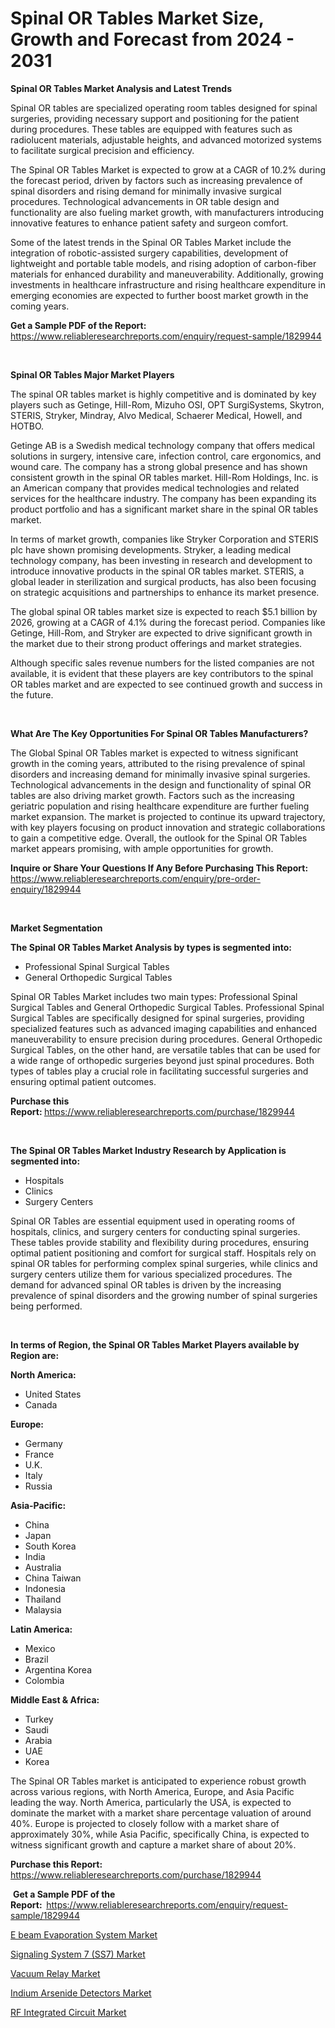 <p><h1>Spinal OR Tables Market Size, Growth and Forecast from 2024 - 2031</h1></p><p><strong>Spinal OR Tables Market Analysis and Latest Trends</strong></p>
<p><p>Spinal OR tables are specialized operating room tables designed for spinal surgeries, providing necessary support and positioning for the patient during procedures. These tables are equipped with features such as radiolucent materials, adjustable heights, and advanced motorized systems to facilitate surgical precision and efficiency.</p><p>The Spinal OR Tables Market is expected to grow at a CAGR of 10.2% during the forecast period, driven by factors such as increasing prevalence of spinal disorders and rising demand for minimally invasive surgical procedures. Technological advancements in OR table design and functionality are also fueling market growth, with manufacturers introducing innovative features to enhance patient safety and surgeon comfort.</p><p>Some of the latest trends in the Spinal OR Tables Market include the integration of robotic-assisted surgery capabilities, development of lightweight and portable table models, and rising adoption of carbon-fiber materials for enhanced durability and maneuverability. Additionally, growing investments in healthcare infrastructure and rising healthcare expenditure in emerging economies are expected to further boost market growth in the coming years.</p></p>
<p><strong>Get a Sample PDF of the Report:&nbsp;</strong> <a href="https://www.reliableresearchreports.com/enquiry/request-sample/1829944">https://www.reliableresearchreports.com/enquiry/request-sample/1829944</a></p>
<p>&nbsp;</p>
<p><strong>Spinal OR Tables Major Market Players</strong></p>
<p><p>The spinal OR tables market is highly competitive and is dominated by key players such as Getinge, Hill-Rom, Mizuho OSI, OPT SurgiSystems, Skytron, STERIS, Stryker, Mindray, Alvo Medical, Schaerer Medical, Howell, and HOTBO.</p><p>Getinge AB is a Swedish medical technology company that offers medical solutions in surgery, intensive care, infection control, care ergonomics, and wound care. The company has a strong global presence and has shown consistent growth in the spinal OR tables market. Hill-Rom Holdings, Inc. is an American company that provides medical technologies and related services for the healthcare industry. The company has been expanding its product portfolio and has a significant market share in the spinal OR tables market.</p><p>In terms of market growth, companies like Stryker Corporation and STERIS plc have shown promising developments. Stryker, a leading medical technology company, has been investing in research and development to introduce innovative products in the spinal OR tables market. STERIS, a global leader in sterilization and surgical products, has also been focusing on strategic acquisitions and partnerships to enhance its market presence.</p><p>The global spinal OR tables market size is expected to reach $5.1 billion by 2026, growing at a CAGR of 4.1% during the forecast period. Companies like Getinge, Hill-Rom, and Stryker are expected to drive significant growth in the market due to their strong product offerings and market strategies.</p><p>Although specific sales revenue numbers for the listed companies are not available, it is evident that these players are key contributors to the spinal OR tables market and are expected to see continued growth and success in the future.</p></p>
<p>&nbsp;</p>
<p><strong>What Are The Key Opportunities For Spinal OR Tables Manufacturers?</strong></p>
<p><p>The Global Spinal OR Tables market is expected to witness significant growth in the coming years, attributed to the rising prevalence of spinal disorders and increasing demand for minimally invasive spinal surgeries. Technological advancements in the design and functionality of spinal OR tables are also driving market growth. Factors such as the increasing geriatric population and rising healthcare expenditure are further fueling market expansion. The market is projected to continue its upward trajectory, with key players focusing on product innovation and strategic collaborations to gain a competitive edge. Overall, the outlook for the Spinal OR Tables market appears promising, with ample opportunities for growth.</p></p>
<p><strong>Inquire or Share Your Questions If Any Before Purchasing This Report:</strong> <a href="https://www.reliableresearchreports.com/enquiry/pre-order-enquiry/1829944">https://www.reliableresearchreports.com/enquiry/pre-order-enquiry/1829944</a></p>
<p>&nbsp;</p>
<p><strong>Market Segmentation</strong></p>
<p><strong>The Spinal OR Tables Market Analysis by types is segmented into:</strong></p>
<p><ul><li>Professional Spinal Surgical Tables</li><li>General Orthopedic Surgical Tables</li></ul></p>
<p><p>Spinal OR Tables Market includes two main types: Professional Spinal Surgical Tables and General Orthopedic Surgical Tables. Professional Spinal Surgical Tables are specifically designed for spinal surgeries, providing specialized features such as advanced imaging capabilities and enhanced maneuverability to ensure precision during procedures. General Orthopedic Surgical Tables, on the other hand, are versatile tables that can be used for a wide range of orthopedic surgeries beyond just spinal procedures. Both types of tables play a crucial role in facilitating successful surgeries and ensuring optimal patient outcomes.</p></p>
<p><strong>Purchase this Report:&nbsp;</strong><a href="https://www.reliableresearchreports.com/purchase/1829944">https://www.reliableresearchreports.com/purchase/1829944</a></p>
<p>&nbsp;</p>
<p><strong>The Spinal OR Tables Market Industry Research by Application is segmented into:</strong></p>
<p><ul><li>Hospitals</li><li>Clinics</li><li>Surgery Centers</li></ul></p>
<p><p>Spinal OR Tables are essential equipment used in operating rooms of hospitals, clinics, and surgery centers for conducting spinal surgeries. These tables provide stability and flexibility during procedures, ensuring optimal patient positioning and comfort for surgical staff. Hospitals rely on spinal OR tables for performing complex spinal surgeries, while clinics and surgery centers utilize them for various specialized procedures. The demand for advanced spinal OR tables is driven by the increasing prevalence of spinal disorders and the growing number of spinal surgeries being performed.</p></p>
<p>&nbsp;</p>
<p><strong>In terms of Region, the Spinal OR Tables Market Players available by Region are:</strong></p>
<p>
    <p> <strong> North America: </strong>
        <ul>
            <li>United States</li>
            <li>Canada</li>
        </ul>
        </p> 
    <p> <strong> Europe: </strong>
        <ul>
            <li>Germany</li>
            <li>France</li>
            <li>U.K.</li>
            <li>Italy</li>
            <li>Russia</li>
        </ul>
        </p> 
    <p> <strong> Asia-Pacific: </strong>
        <ul>
            <li>China</li>
            <li>Japan</li>
            <li>South Korea</li>
            <li>India</li>
            <li>Australia</li>
            <li>China Taiwan</li>
            <li>Indonesia</li>
            <li>Thailand</li>
            <li>Malaysia</li>
        </ul>
        </p> 
    <p> <strong> Latin America: </strong>
        <ul>
            <li>Mexico</li>
            <li>Brazil</li>
            <li>Argentina Korea</li>
            <li>Colombia</li>
        </ul>
        </p> 
    <p> <strong> Middle East & Africa: </strong>
        <ul>
            <li>Turkey</li>
            <li>Saudi</li>
            <li>Arabia</li>
            <li>UAE</li>
            <li>Korea</li>
        </ul>
    </p>
    </p>
<p><p>The Spinal OR Tables market is anticipated to experience robust growth across various regions, with North America, Europe, and Asia Pacific leading the way. North America, particularly the USA, is expected to dominate the market with a market share percentage valuation of around 40%. Europe is projected to closely follow with a market share of approximately 30%, while Asia Pacific, specifically China, is expected to witness significant growth and capture a market share of about 20%.</p></p>
<p><strong>Purchase this Report: </strong><a href="https://www.reliableresearchreports.com/purchase/1829944">https://www.reliableresearchreports.com/purchase/1829944</a></p>
<p>&nbsp;<strong>Get a Sample PDF of the Report:&nbsp;&nbsp;</strong><a href="https://www.reliableresearchreports.com/enquiry/request-sample/1829944">https://www.reliableresearchreports.com/enquiry/request-sample/1829944</a></p>
<p><strong></strong></p>
<p><p><a href="https://medium.com/@trevawisozk_19409/e-beam-evaporation-system-market-size-market-outlook-and-market-forecast-2024-to-2031-537773732407">E beam Evaporation System Market</a></p><p><a href="https://github.com/pjcfca/Market-Research-Report-List-1/blob/main/signaling-system-7-ss7-market.md">Signaling System 7 (SS7) Market</a></p><p><a href="https://medium.com/@trevawisozk_19409/vacuum-relay-market-comprehensive-assessment-by-type-application-and-geography-1c0d6eb542b5">Vacuum Relay Market</a></p><p><a href="https://medium.com/@avacampbell767/indium-arsenide-detectors-market-size-and-market-trends-complete-industry-overview-2024-to-2031-e13ef9e57091">Indium Arsenide Detectors Market</a></p><p><a href="https://github.com/johnbach50/Market-Research-Report-List-2/blob/main/rf-integrated-circuit-market.md">RF Integrated Circuit Market</a></p></p>